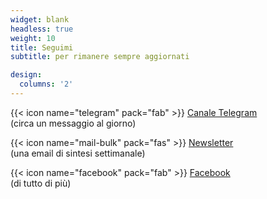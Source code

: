 ```yaml
---
widget: blank
headless: true
weight: 10
title: Seguimi
subtitle: per rimanere sempre aggiornati

design:
  columns: '2'
---
```


{{< icon name="telegram" pack="fab" >}} [Canale Telegram](https://t.me/scecere)  
(circa un messaggio al giorno)

{{< icon name="mail-bulk" pack="fas" >}} [Newsletter](https://cecere.substack.com/subscribe)  
(una email di sintesi settimanale)

{{< icon name="facebook" pack="fab" >}} [Facebook](https://www.facebook.com/stefanocecere)  
(di tutto di più)